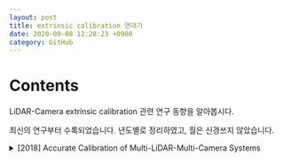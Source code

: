 ```yaml
---
layout: post
title: extrinsic calibration 연대기
date: 2020-09-08 12:28:23 +0900
category: GitHub
---
```

# Contents

LiDAR-Camera extrinsic calibration 관련 연구 동향을 알아봅시다.

최신의 연구부터 수록되었습니다. 년도별로 정리하였고, 월은 신경쓰지 않았습니다.

<details>
<summary>[2018] Accurate Calibration of Multi-LiDAR-Multi-Camera Systems</summary>
<div markdown="1">


</div>
</details>

